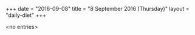 +++
date = "2016-09-08"
title = "8 September 2016 (Thursday)"
layout = "daily-diet"
+++

\<no entries\>